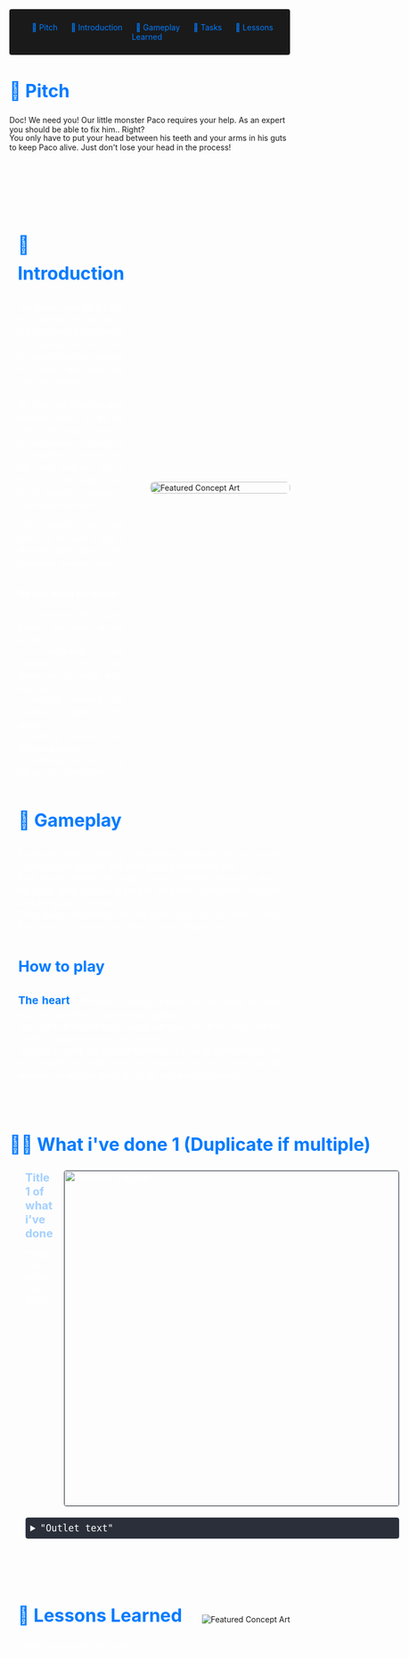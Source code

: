 <!-- Summary Section with Navigation -->

<div style="background:rgb(26, 26, 26); padding: 1.5rem; margin-bottom: 2rem; border-radius: 4px; text-align: center;">
<a href="#pitch" style="color: #007bff; text-decoration: none; margin: 0 10px;">💎 Pitch</a>
<a href="#introduction" style="color: #007bff; text-decoration: none; margin: 0 10px;">🌟 Introduction</a>
<a href="#game" style="color: #007bff; text-decoration: none; margin: 0 10px;">👾 Gameplay </a>
<a href="#steam" style="color: #007bff; text-decoration: none; margin: 0 10px;">📃 Tasks</a>
<a href="#lesson" style="color: #007bff; text-decoration: none; margin: 0 10px;">📌 Lessons Learned </a>

</div>

<!-- Main Content with Anchor -->
<h2 id="pitch" style="font-size: 2rem; color: #007bff; margin-bottom: 1.5rem;">💎 Pitch</h2>
        <p style="margin-bottom: -1rem;">
            Doc! We need you! Our little monster Paco requires your help. As an expert you should be able to fix him.. Right?
        </p>
        <p style="margin-bottom: 6rem;">
            You only have to put your head between his teeth and your arms in his guts to keep Paco alive.
            Just don't lose your head in the process!
        </p>
<div id="introduction" style="display: flex; align-items: flex-start; gap: 2rem; margin: 2rem 0; max-width: 1200px; margin-left: auto; margin-right: auto;">
    <div style="flex: 1; padding: 0 15px; color: #fff; text-align: justify; line-height: 1.6; max-width: 600px;">
        <h2 style="font-size: 2rem; color: #007bff; margin-bottom: 1.5rem;">🌟 Introduction</h2>
        <p style="margin-bottom: 1.2rem;">
            The player takes on the role of a monster vet, who has to put his head in Paco's mouth (the monster) and his hands in holes in his chest to reach his organs and keep him alive for 3 minutes!
        </p>
        <p style="margin-bottom: 1.rem;">
            We had a lot of fun building different inputs to fill the roles of the organs, such as an enema bulb to squeeze to the rhythm of a heartbeat for the heart, balloons full of flour for the lungs, and finally switches covered in cotton wool for the brain. 
        </p>
        <p style="margin-bottom: 2rem;">
            This project was very particular because it was a physical game, plus it was Alternative Controler kind..
        </p>
        <p style="margin-bottom: 1rem;"><b>My task during the project : </b></p>
        <p style="margin-bottom: -1rem;">- Conceiving the Game Design Document of the project</p>
        <p style="margin-bottom: -1rem;">- Imagining and schematizing all the 3 mini-games for the heart, brain and lungs</p>
        <p style="margin-bottom: -1rem;">- Helping creating the mechanical inputs of the game</p>
        <p style="margin-bottom: -1rem;">- Helping creating the physical monster</p>
        <p style="margin-bottom: -1rem;">- Searching and setting up the sounds of the game</p>
    </div>
    <img src="https://media.licdn.com/dms/image/v2/D4E22AQHJhQPWxmY-qQ/feedshare-shrink_2048_1536/B4EZW7ucEAHgAo-/0/1742611275095?e=1747267200&v=beta&t=V-7hLRHLs-OEpLyIwlEDwVmHDotjpJh9htpTPddb7eY" 
         alt="Featured Concept Art" 
         style="max-width: 500px; width: 100%; height: auto; border-radius: 8px; object-fit: cover; align-self: center;">
</div>


<div id="game" style="margin: 4rem auto; max-width: 1200px; padding: 0 1rem;">
    <div style="color: #fff; text-align: justify; line-height: 1.6;">
        <h2 style="font-size: 2rem; color: #007bff; margin-bottom: 1.5rem;">👾 Gameplay</h2>
        <p style="margin-bottom: -1rem;">
            Basicly the game is made by 3 mini-games, on the screen you can see 3 boxes on the left side, and some gauges on the right side.
        </p>
        <p style="margin-bottom: -1rem;">Each gauge represent one organ, when the organ's mini-game starts, the gauge starts decreasing too until the game is completed, which put back the gauge to the max.</p>
        <p style="margin-bottom: 2rem;">If two gauges decrease to zero the game will be lost, you have to keep Paco alive for 2 minutes, with then at least 2 organs alive.</p>
        <h3 style="font-size: 1.7rem; color: #007bff; margin-bottom: 1.5rem;">How to play</h3>
        <p style="margin-bottom: -1rem;">
            <b style="font-size: 1.2rem; color: #007bff;">The heart</b> - The heart is basicly a pump, on the screen we show you a line on which a heartbeat will appear.
        </p>
        <p style="margin-bottom: -1rem;">You have to press the heart / pump with your hand firmly each time the heartbeat reach the line to do one beat.</p>
        <p style="margin-bottom: -1rem;">You have to complete as much heartbeat in a row as there are beats on the exemple line, each time you complete one, one symbol on the exemple line will turn green, if you fail one, everything reset.</p>
    </div>
</div>
<div id="steam" style="display: flex; align-items: center; margin: 2rem 0;">
    <div style="flex: 1; color: #fff;">
        <h2 style="font-size: 2rem; color: #007bff;">👨‍💻 What i've done 1 (Duplicate if multiple)</h2>
        <ul style="font-size: 120%;">
        <li style= "padding-bottom: 15px">
        <div style="display: flex; align-items: flex-start; gap: 20px; margin-bottom: 20px;">
    <div style="flex: 1; min-width: 0;">
        <span style="color:rgb(164, 208, 255); font-weight: bold;  font-size: 120%">Title 1 of what i've done</span>
                <p style="margin-bottom: 1.2rem;">
                    "Text 1 of what i've done"
                </p>
    </div>
    <div style="flex-shrink: 0;">
        <img src="https://i.imgur.com/4TVF003.png" alt="Network Diagram" 
             style="width: 600px; max-width: 150%; border: 1px solid #3d4450; border-radius: 4px;">
    </div>
</div>

<details style="margin: 10px 0; border: 1px solid #3d4450; border-radius: 4px;">
    <summary style="cursor: pointer; padding: 8px; background-color: #2a2f3a; color: #fff; font-family: monospace;">
        "Outlet text"
    </summary>
    <div style="background-color: #1a1a1a; border-radius: 0 0 4px 4px;">
<div>

    "Inside the outlet text"
    
</div>
        </details>
            </li>
        </ul>
    </div>
</div>

<div id="lesson" style="display: flex; align-items: center; margin: 2rem 0;">
    <div style="flex: 1; padding: 0 15px; color: #fff;">
        <h2 style="font-size: 2rem; color: #007bff;">📌 Lessons Learned</h2>
        <p>
            "What I learnt during the project"
        </p>
    </div>
    <img src="https://media.discordapp.net/attachments/1212459753343557682/1348978988139417680/lrs01_1.png?ex=67d216d5&is=67d0c555&hm=2c763f3c0b7a6f4fa3508069ea36d77d3164b346ce864e0af9ad709e1ec2ff35&=&format=webp&quality=lossless&width=1175&height=940" 
         alt="Featured Concept Art" 
         style="margin-left: 12px;">
</div>